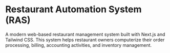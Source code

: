 # Restaurant Automation System (RAS)

A modern web-based restaurant management system built with Next.js and Tailwind CSS. This system helps restaurant owners computerize their order processing, billing, accounting activities, and inventory management.
